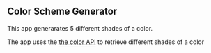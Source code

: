 ## Color Scheme Generator
<p>This app generarates 5 different shades of a color.</p>
<p>The app uses the <a href="https://www.thecolorapi.com/">the color API</a> to retrieve different shades of a color</p>

